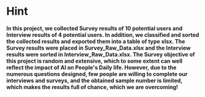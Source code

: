 # Hint

**In this project, we collected Survey results of 10 potential users and Interview results of 4 potential users. In addition, we classified and sorted the collected results and exported them into a table of type xlsx. The Survey results were placed in Survey_Raw_Data.xlsx and the Interview results were sorted in Interview_Raw_Data.xlsx. The Survey objective of this project is random and extensive, which to some extent can well reflect the impact of AI on People's Daily life. However, due to the numerous questions designed, few people are willing to complete our interviews and surveys, and the obtained sample number is limited, which makes the results full of chance, which we are overcoming!**
